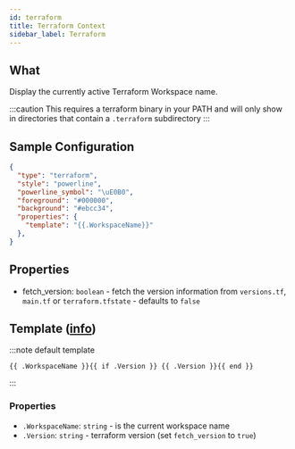 ```yaml
---
id: terraform
title: Terraform Context
sidebar_label: Terraform
---
```


## What

Display the currently active Terraform Workspace name.

:::caution
This requires a terraform binary in your PATH and will only show in directories that contain a `.terraform` subdirectory
:::

## Sample Configuration

```json
{
  "type": "terraform",
  "style": "powerline",
  "powerline_symbol": "\uE0B0",
  "foreground": "#000000",
  "background": "#ebcc34",
  "properties": {
    "template": "{{.WorkspaceName}}"
  },
}
```

## Properties

- fetch_version: `boolean` - fetch the version information from `versions.tf`, `main.tf` or `terraform.tfstate` -
defaults to `false`

## Template ([info][templates])

:::note default template

``` template
{{ .WorkspaceName }}{{ if .Version }} {{ .Version }}{{ end }}
```

:::

### Properties

- `.WorkspaceName`: `string` - is the current workspace name
- `.Version`: `string` - terraform version (set `fetch_version` to `true`)

[templates]: /docs/config-templates
